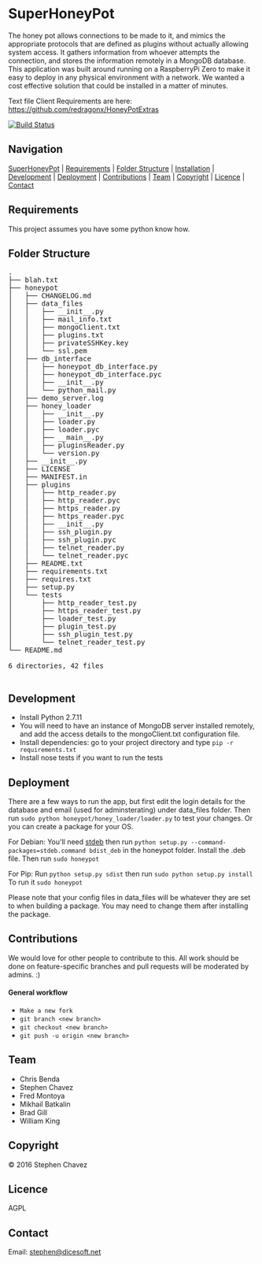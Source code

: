 # SuperHoneyPot

The honey pot allows connections to be made to it, and mimics the appropriate protocols that are defined as plugins without actually allowing system access. It gathers information from whoever attempts the connection, and stores the information remotely in a MongoDB database.  This application was built around running on a RaspberryPi Zero to make it easy to deploy in any physical environment with a network. We wanted a cost effective solution that could be installed in a matter of minutes.


Text file Client Requirements are here: https://github.com/redragonx/HoneyPotExtras

[![Build Status](https://travis-ci.org/TheFixers/SuperHoneyPot.svg?branch=master)](https://travis-ci.org/TheFixers/SuperHoneyPot)


Navigation
----------
[SuperHoneyPot](#superhoneypot) |
[Requirements](#requirements) |
[Folder Structure](#folder-structure) |
[Installation](#installation) |
[Development](#development) |
[Deployment](#deployment) |
[Contributions](#contributions) |
[Team](#team) |
[Copyright](#copyright) |
[Licence](#licence) |
[Contact](#contact)


Requirements
------------
This project assumes you have some python know how.

Folder Structure
----------------
<pre>
.
├── blah.txt
├── honeypot
│   ├── CHANGELOG.md
│   ├── data_files
│   │   ├── __init__.py
│   │   ├── mail_info.txt
│   │   ├── mongoClient.txt
│   │   ├── plugins.txt
│   │   ├── privateSSHKey.key
│   │   └── ssl.pem
│   ├── db_interface
│   │   ├── honeypot_db_interface.py
│   │   ├── honeypot_db_interface.pyc
│   │   ├── __init__.py
│   │   └── python_mail.py
│   ├── demo_server.log
│   ├── honey_loader
│   │   ├── __init__.py
│   │   ├── loader.py
│   │   ├── loader.pyc
│   │   ├── __main__.py
│   │   ├── pluginsReader.py
│   │   └── version.py
│   ├── __init__.py
│   ├── LICENSE
│   ├── MANIFEST.in
│   ├── plugins
│   │   ├── http_reader.py
│   │   ├── http_reader.pyc
│   │   ├── https_reader.py
│   │   ├── https_reader.pyc
│   │   ├── __init__.py
│   │   ├── ssh_plugin.py
│   │   ├── ssh_plugin.pyc
│   │   ├── telnet_reader.py
│   │   └── telnet_reader.pyc
│   ├── README.txt
│   ├── requirements.txt
│   ├── requires.txt
│   ├── setup.py
│   └── tests
│       ├── http_reader_test.py
│       ├── https_reader_test.py
│       ├── loader_test.py
│       ├── plugin_test.py
│       ├── ssh_plugin_test.py
│       └── telnet_reader_test.py
└── README.md

6 directories, 42 files

</pre>

Development
-----------------------
<ul>
<li> Install Python 2.7.11</li>
<li>You will need to have an instance of MongoDB server installed remotely, and add the access details to the mongoClient.txt configuration file.</li>
<li> Install dependencies: go to your project directory and type <code>pip -r requirements.txt</code></li>
<li> Install nose tests if you want to run the tests</li>
</ul>

Deployment
----------
There are a few ways to run the app, but first edit the login details for the database and email (used for adminsterating) under data_files folder. Then run `sudo python honeypot/honey_loader/loader.py` to test your changes. Or you can create a package for your OS. 

For Debian: You'll need <a href="https://pypi.python.org/pypi/stdeb">stdeb</a> then run `python setup.py --command-packages=stdeb.command bdist_deb` in the honeypot folder. Install the .deb file. Then run `sudo honeypot`

For Pip: Run `python setup.py sdist` then run `sudo python setup.py install` To run it `sudo honeypot`

Please note that your config files in data_files will be whatever they are set to when building a package. You may need to change them after installing the package.

Contributions
-------------
We would love for other people to contribute to this. All work should be done on feature-specific branches and pull requests will be moderated by admins. :)

#### General workflow
* `Make a new fork`
* `git branch <new branch>`
* `git checkout <new branch>`
* `git push -u origin <new branch>`

Team
----

- Chris Benda
- Stephen Chavez
- Fred Montoya
- Mikhail Batkalin
- Brad Gill
- William King

Copyright
---------
&copy; 2016 Stephen Chavez 

Licence
-------
AGPL

Contact
-------
Email: <a href="mailto:stephen@dicesoft.net">stephen@dicesoft.net</a>
